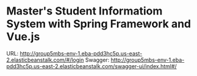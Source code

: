 # Master's Student Informatiom System with Spring Framework and Vue.js

URL: http://group5mbs-env-1.eba-pdd3hc5p.us-east-2.elasticbeanstalk.com/#/login
Swagger: http://group5mbs-env-1.eba-pdd3hc5p.us-east-2.elasticbeanstalk.com/swagger-ui/index.html#/
